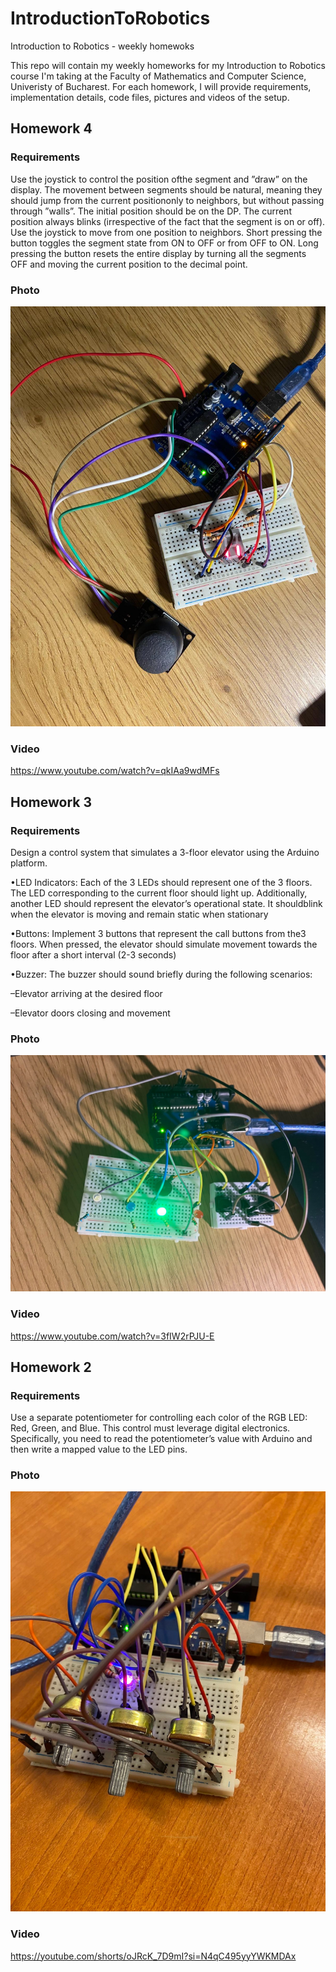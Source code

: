 # IntroductionToRobotics 
Introduction to Robotics - weekly homewoks

This repo will contain my weekly homeworks for my Introduction to Robotics course I'm taking at the Faculty of Mathematics and Computer Science, Univeristy of Bucharest.
For each homework, I will provide requirements, implementation details, code files, pictures and videos of the setup.

## Homework 4

### Requirements

Use the joystick to control the position ofthe segment and ”draw” on the display.  The movement between segments should be natural, meaning they should jump from the current positiononly to neighbors, but without passing through ”walls”.
The  initial  position  should  be  on  the  DP.  The  current position always blinks (irrespective of the fact that the segment is on or off).  Use the joystick to move from one position to neighbors. Short pressing the button toggles the segment state  from  ON  to  OFF  or  from  OFF  to  ON.  Long  pressing  the  button resets the entire display by turning all the segments OFF and moving the current position to the decimal point.

### Photo

![photo](https://github.com/ilinca-ana-moraru/IntroductionToRobotics/blob/main/homework4/7segment_display.jpeg)

### Video

https://www.youtube.com/watch?v=qkIAa9wdMFs

## Homework 3

### Requirements

Design  a  control  system  that  simulates  a  3-floor  elevator  using  the  Arduino platform. 

•LED Indicators: Each of the 3 LEDs should represent one of the 3 floors. The LED corresponding to the current floor should light up. Additionally, another LED should represent the elevator’s operational state. It shouldblink when the elevator is moving and remain static when stationary

•Buttons: Implement 3 buttons that represent the call buttons from the3 floors. When pressed, the elevator should simulate movement towards the floor after a short interval (2-3 seconds)

•Buzzer: The buzzer should sound briefly during the following scenarios:

  –Elevator arriving at the desired floor

  –Elevator  doors  closing  and  movement 

### Photo

![photo](https://github.com/ilinca-ana-moraru/IntroductionToRobotics/blob/main/homework3/Elevator_photo.jpeg)

### Video

https://www.youtube.com/watch?v=3fIW2rPJU-E

## Homework 2

### Requirements

Use a separate potentiometer for controlling each color of the RGB LED: Red, Green, and Blue. This control must leverage digital electronics. Specifically, you  need  to  read the  potentiometer’s  value  with  Arduino  and  then  write a mapped value to the LED pins.

### Photo

![photo](https://github.com/ilinca-ana-moraru/IntroductionToRobotics/blob/main/tema2/RGB%20photo.jpeg)

### Video
https://youtube.com/shorts/oJRcK_7D9mI?si=N4qC495yyYWKMDAx

